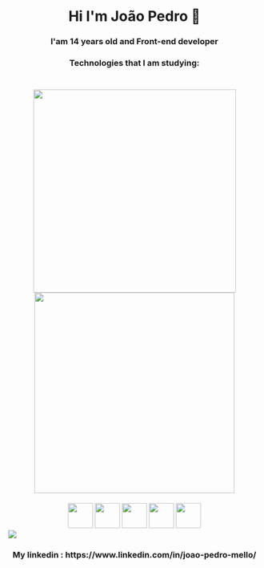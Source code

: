 <h1 align='center'>Hi I'm João Pedro 👋</h1>

 
<h3 align='center'> I'am 14 years old and Front-end developer<h3>

<h3 align='center'>Technologies that I am studying:<h3>

<br>

<div align='center'>
  <img width='405px' src='https://github-readme-stats.vercel.app/api?username=Dev-Pedro75&show_icons=true&theme=radical'/>
  <img width='400px' src='https://github-readme-stats.vercel.app/api/top-langs/?username=Dev-Pedro75&layout=compact&show_icons=true&theme=radical'/>
</div>
<br>
  
<div align='center'>
  <img width='50px' src='https://cdn.jsdelivr.net/gh/devicons/devicon/icons/javascript/javascript-original.svg'/>
  <img width='50px' src='https://cdn.jsdelivr.net/gh/devicons/devicon/icons/html5/html5-original.svg'/>
  <img width='50px' src='https://cdn.jsdelivr.net/gh/devicons/devicon/icons/css3/css3-original.svg'/>
  <img width='50px' src='https://cdn.jsdelivr.net/gh/devicons/devicon/icons/react/react-original.svg'/>
  <img width='50px' src='https://cdn.jsdelivr.net/gh/devicons/devicon/icons/nodejs/nodejs-original.svg'/>
</div>
  <a href="https://www.linkedin.com/in/joao-pedro-mello/"><img src='https://img.shields.io/badge/LinkedIn-0077B5?style=for-the-badge&logo=linkedin&logoColor=white'/></a>
  
  
<h3 align='center'>My linkedin : https://www.linkedin.com/in/joao-pedro-mello/<h3>
